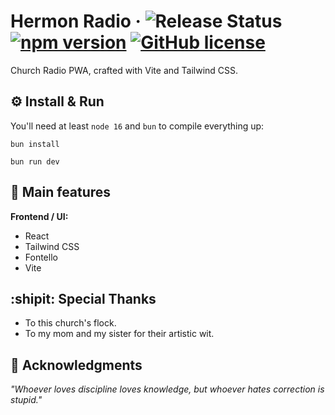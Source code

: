 # Hermon Radio &middot; ![Release Status](https://img.shields.io/badge/release-v1.0.0-brightgreen) [![npm version](https://img.shields.io/npm/v/react.svg?style=flat)](https://www.npmjs.com/package/react) [![GitHub license](https://img.shields.io/badge/license-MIT-lightgrey.svg)](LICENSE)
Church Radio PWA, crafted with Vite and Tailwind CSS.

## :gear: Install & Run
You'll need at least `node 16` and `bun` to compile everything up:

```
bun install

bun run dev
```

## :star2: Main features

**Frontend / UI:**
* React
* Tailwind CSS
* Fontello
* Vite

## :shipit: Special Thanks
* To this church's flock.
* To my mom and my sister for their artistic wit.

## :brain: Acknowledgments

*"Whoever loves discipline loves knowledge, but whoever hates correction is stupid."*